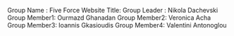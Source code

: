 Group Name   : Five Force
Website Title:
Group Leader : Nikola Dachevski
Group Member1: Ourmazd Ghanadan
Group Member2: Veronica Acha
Group Member3: Ioannis Gkasioudis
Group Member4: Valentini Antonoglou